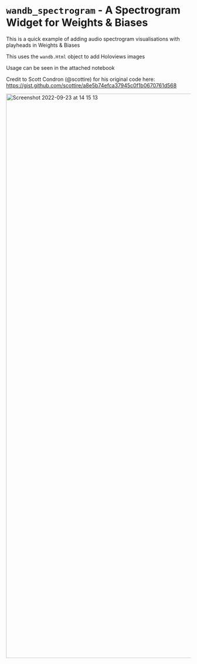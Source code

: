 # `wandb_spectrogram` - A Spectrogram Widget for Weights & Biases

This is a quick example of adding audio spectrogram visualisations with playheads in Weights & Biases

This uses the `wandb.Html` object to add Holoviews images

Usage can be seen in the attached notebook

Credit to Scott Condron (@scottire) for his original code here: https://gist.github.com/scottire/a8e5b74efca37945c0f1b0670761d568

<img width="1541" alt="Screenshot 2022-09-23 at 14 15 13" src="https://user-images.githubusercontent.com/20516801/192093348-c0b5b18c-c8cf-485c-842c-d0e11daba5c6.png">
